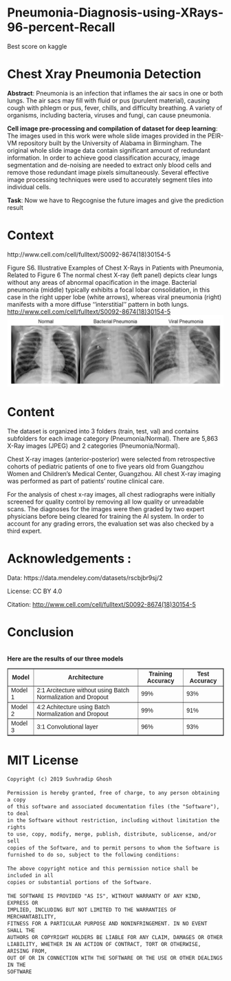# Pneumonia-Diagnosis-using-XRays-96-percent-Recall
Best score on kaggle
# Chest Xray Pneumonia Detection
<b>Abstract</b>:&nbsp;Pneumonia is an infection that inflames the air sacs in one or both lungs. The air sacs may fill with fluid or pus (purulent material), causing cough with phlegm or pus, fever, chills, and difficulty breathing. A variety of organisms, including bacteria, viruses and fungi, can cause pneumonia.

<b>Cell image pre-processing and compilation of dataset for deep learning</b>:&nbsp;
The images used in this work were whole slide images provided in the PEIR-VM repository built by the University of Alabama in Birmingham. The original whole slide image data contain significant amount of redundant information. In order to achieve good classification accuracy, image segmentation and de-noising are needed to extract only blood cells and remove those redundant image pixels simultaneously. Several effective image processing techniques were used to accurately segment tiles into individual cells.

<b>Task</b>:&nbsp;Now we have to Regcognise the future images and give the prediction result


<h1>Context</h1>
http://www.cell.com/cell/fulltext/S0092-8674(18)30154-5



Figure S6. Illustrative Examples of Chest X-Rays in Patients with Pneumonia, Related to Figure 6 The normal chest X-ray (left panel) depicts clear lungs without any areas of abnormal opacification in the image. Bacterial pneumonia (middle) typically exhibits a focal lobar consolidation, in this case in the right upper lobe (white arrows), whereas viral pneumonia (right) manifests with a more diffuse ‘‘interstitial’’ pattern in both lungs. 
http://www.cell.com/cell/fulltext/S0092-8674(18)30154-5<br>
<img src="Images/download.png" alt="chest">

<h1>Content</h1>
The dataset is organized into 3 folders (train, test, val) and contains subfolders for each image category (Pneumonia/Normal). There are 5,863 X-Ray images (JPEG) and 2 categories (Pneumonia/Normal).

Chest X-ray images (anterior-posterior) were selected from retrospective cohorts of pediatric patients of one to five years old from Guangzhou Women and Children’s Medical Center, Guangzhou. All chest X-ray imaging was performed as part of patients’ routine clinical care.

For the analysis of chest x-ray images, all chest radiographs were initially screened for quality control by removing all low quality or unreadable scans. The diagnoses for the images were then graded by two expert physicians before being cleared for training the AI system. In order to account for any grading errors, the evaluation set was also checked by a third expert.

<h1>Acknowledgements&nbsp;:</h1>
Data: https://data.mendeley.com/datasets/rscbjbr9sj/2

License: CC BY 4.0

Citation: http://www.cell.com/cell/fulltext/S0092-8674(18)30154-5

<h1>Conclusion</h1>
<html>
<style>
table {
  font-family: arial, sans-serif;
  border-collapse: collapse;
  width: 100%;
}

td, th {
  border: 1px solid #dddddd;
  text-align: left;
  padding: 8px;
}

tr:nth-child(even) {
  background-color: #dddddd;
}
</style>
<body>
    <br>
    <b>Here are the results of our three models</b> 
<table border=1>
  <tr>
    <th>Model</th>
    <th>Architecture</th>
    <th>Training Accuracy</th>
    <th>Test Accuracy</th>
  </tr>
  <tr>
    <td>Model 1</td>
    <td>2:1 Arcitecture without using Batch Normalization and Dropout</td>
    <td>99%</td>
    <td>93%</td>
  </tr>
  <tr>
    <td>Model 2</td>
    <td>4:2 Achitecture using Batch Normalization and Dropout</td>
    <td>99%</td>
    <td>91%</td>
  </tr>
  <tr>
    <td>Model 3</td>
    <td>3:1 Convolutional layer</td>
    <td>96%</td>
    <td>93%</td>
  </tr>
</table>
</body>
</html>

<h1>MIT License</h1>

```
Copyright (c) 2019 Suvhradip Ghosh

Permission is hereby granted, free of charge, to any person obtaining a copy
of this software and associated documentation files (the "Software"), to deal
in the Software without restriction, including without limitation the rights
to use, copy, modify, merge, publish, distribute, sublicense, and/or sell
copies of the Software, and to permit persons to whom the Software is
furnished to do so, subject to the following conditions:

The above copyright notice and this permission notice shall be included in all
copies or substantial portions of the Software.

THE SOFTWARE IS PROVIDED "AS IS", WITHOUT WARRANTY OF ANY KIND, EXPRESS OR
IMPLIED, INCLUDING BUT NOT LIMITED TO THE WARRANTIES OF MERCHANTABILITY,
FITNESS FOR A PARTICULAR PURPOSE AND NONINFRINGEMENT. IN NO EVENT SHALL THE
AUTHORS OR COPYRIGHT HOLDERS BE LIABLE FOR ANY CLAIM, DAMAGES OR OTHER
LIABILITY, WHETHER IN AN ACTION OF CONTRACT, TORT OR OTHERWISE, ARISING FROM,
OUT OF OR IN CONNECTION WITH THE SOFTWARE OR THE USE OR OTHER DEALINGS IN THE
SOFTWARE
```
